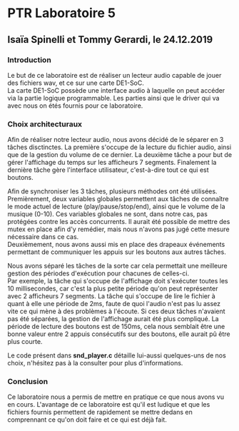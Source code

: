 # PTR Laboratoire 5
## Isaïa Spinelli et Tommy Gerardi, le 24.12.2019
### Introduction
Le but de ce laboratoire est de réaliser un lecteur audio capable de jouer des fichiers wav, et ce sur une carte DE1-SoC.  
La carte DE1-SoC possède une interface audio à laquelle on peut accéder via la partie logique programmable. Les parties ainsi que le driver qui va avec nous on étés fournis pour ce laboratoire.
### Choix architecturaux
Afin de réaliser notre lecteur audio, nous avons décidé de le séparer en 3 tâches disctinctes. La première s'occupe de la lecture du fichier audio, ainsi que de la gestion du volume de ce dernier. La deuxième tâche a pour but de gérer l'affichage du temps sur les afficheurs 7 segments. Finalement la dernière tâche gère l'interface utilisateur, c'est-à-dire tout ce qui est boutons.  


Afin de synchroniser les 3 tâches, plusieurs méthodes ont été utilisées.  
Premièrement, deux variables globales permettent aux tâches de connaître le mode actuel de lecture (play/pause/stop/end), ainsi que le volume de la musique (0-10). Ces variables globales ne sont, dans notre cas, pas protégées contre les accès concurrents. Il aurait été possible de mettre des mutex en place afin d'y remédier, mais nous n'avons pas jugé cette mesure nécessaire dans ce cas.  
Deuxièmement, nous avons aussi mis en place des drapeaux événements permettant de communiquer les appuis sur les boutons aux autres tâches.  


Nous avons séparé les tâches de la sorte car cela permettait une meilleure gestion des périodes d'exécution pour chacunes de celles-ci.  
Par exemple, la tâche qui s'occupe de l'affichage doit s'exécuter toutes les 10 millisecondes, car c'est la plus petite période qu'on peut représenter avec 2 afficheurs 7 segments. La tâche qui s'occupe de lire le fichier à quant à elle une période de 2ms, faute de quoi l'audio n'est pas lu assez vite ce qui mène à des problèmes à l'écoute. Si ces deux tâches n'avaient pas été séparées, la gestion de l'affichage aurait été plus compliqué. La période de lecture des boutons est de 150ms, cela nous semblait être une bonne valeur entre 2 appuis consécutifs sur des boutons, elle aurait pû être plus courte.  

Le code présent dans **snd_player.c** détaille lui-aussi quelques-uns de nos choix, n'hésitez pas à la consulter pour plus d'informations.

### Conclusion
Ce laboratoire nous a permis de mettre en pratique ce que nous avons vu en cours. L'avantage de ce laboratoire est qu'il est ludique et que les fichiers fournis permettent de rapidement se mettre dedans en comprennant ce qu'on doit faire et ce qui est déjà fait.

